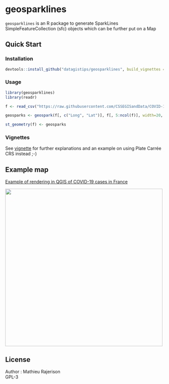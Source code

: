 # geosparklines

`geosparklines` is an R package to generate SparkLines SimpleFeatureCollection (sfc) objects which can be further put on a Map

## Quick Start

### Installation
```r
devtools::install_github("datagistips/geosparklines", build_vignettes = TRUE)
```

### Usage

```r
library(geosparklines)
library(readr)

f <- read_csv("https://raw.githubusercontent.com/CSSEGISandData/COVID-19/master/csse_covid_19_data/csse_covid_19_time_series/time_series_covid19_confirmed_global.csv")

geosparks <- geospark(f[, c("Long", "Lat")], f[, 5:ncol(f)], width=20, height=20, mode = "log") # log transformed sparklines as an sfc (Simple Feature Collection)

st_geometry(f) <- geosparks
```

### Vignettes
See [vignette](vignettes/how-to-use-geosparklines.html) for further explanations and an example on using Plate Carrée CRS instead ;-)

## Example map
[Example of rendering in QGIS of COVID-19 cases in France](https://github.com/datagistips/sparkline_map/blob/master/images/map.png)

<img src="https://raw.githubusercontent.com/datagistips/sparkline_map/master/images/map.png" width=500 height=500 align=middle></img>

## License
Author : Mathieu Rajerison  
GPL-3